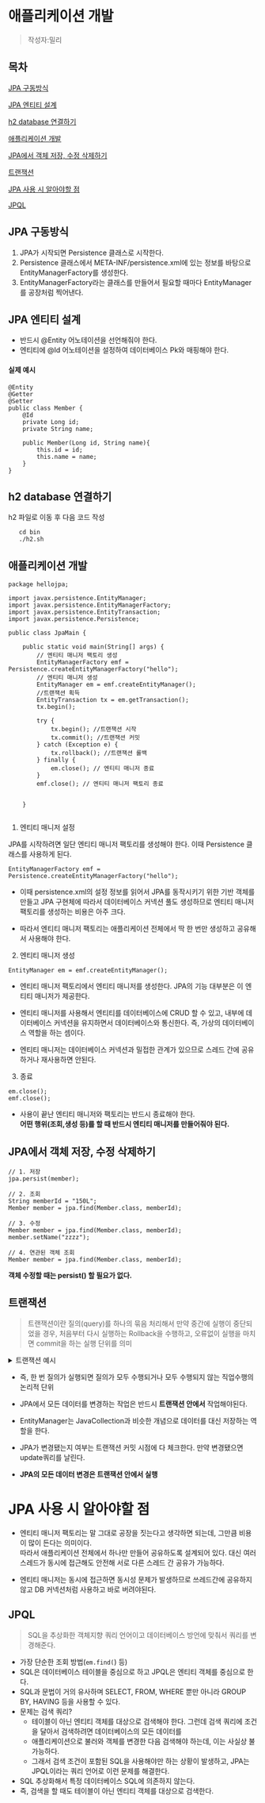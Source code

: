 # 애플리케이션 개발
> 작성자:밀리

## 목차
[JPA 구동방식](JPA_구동방식)  

[JPA 엔티티 설계](JPA_엔티티_설계)  

[h2 database 연결하기](h2_database_연결하기)  

[애플리케이션 개발](애플리케이션_개발)  

[JPA에서 객체 저장, 수정 삭제하기](JPA에서_객체_저장,_수정_삭제하기)  

[트랜잭션](트랜잭션)  

[JPA 사용 시 알아야할 점](JPA_사용_시_알아야할_점)  

[JPQL](JPQL)

## JPA 구동방식
1. JPA가 시작되면 Persistence 클래스로 시작한다. 
2. Persistence 클래스에서 META-INF/persistence.xml에 있는 정보를 바탕으로 EntityManagerFactory를 생성한다.
3. EntityManagerFactory라는 클래스를 만들어서 필요할 때마다 EntityManager를 공장처럼 찍어낸다.
   

## JPA 엔티티 설계   
- 반드시 @Entity 어노테이션을 선언해줘야 한다.  
- 엔티티에 @Id 어노테이션을 설정하여 데이터베이스 Pk와 매핑해야 한다.
#### 실제 예시
```
@Entity
@Getter
@Setter
public class Member {
    @Id
    private Long id;
    private String name;

    public Member(Long id, String name){
        this.id = id;
        this.name = name;
    }
}
```
## h2 database 연결하기   
h2 파일로 이동 후 다음 코드 작성
```
   cd bin
   ./h2.sh
```
## 애플리케이션 개발 
```
package hellojpa;
 
import javax.persistence.EntityManager;
import javax.persistence.EntityManagerFactory;
import javax.persistence.EntityTransaction;
import javax.persistence.Persistence;
 
public class JpaMain {
 
    public static void main(String[] args) {
        // 엔티티 매니저 팩토리 생성
        EntityManagerFactory emf = Persistence.createEntityManagerFactory("hello");
        // 엔티티 매니저 생성
        EntityManager em = emf.createEntityManager();
        //트랜잭션 획득
        EntityTransaction tx = em.getTransaction();
        tx.begin();
 
        try {
            tx.begin(); //트랜잭션 시작
            tx.commit(); //트랜잭션 커밋
        } catch (Exception e) {
            tx.rollback(); //트랜잭션 롤백
        } finally {
            em.close(); // 엔티티 매니저 종료
        }
        emf.close(); // 엔티티 매니저 팩토리 종료
        
        
    }
    
```
1) 엔티티 매니저 설정

JPA를 시작하려면 일단 엔티티 매니저 팩토리를 생성해야 한다. 이때 Persistence 클래스를 사용하게 된다.

```EntityManagerFactory emf = Persistence.createEntityManagerFactory("hello");```
 

- 이때 persistence.xml의 설정 정보를 읽어서 JPA를 동작시키기 위한 기반 객체를 만들고 JPA 구현체에 따라서 데이터베이스 커넥션 풀도 생성하므로 엔티티 매니저 팩토리를 생성하는 비용은 아주 크다.

- 따라서 엔티티 매니저 팩토리는 애플리케이션 전체에서 딱 한 번만 생성하고 공유해서 사용해야 한다.

 

2) 엔티티 매니저 생성

```EntityManager em = emf.createEntityManager();```  

- 엔티티 매니저 팩토리에서 엔티티 매니저를 생성한다. JPA의 기능 대부분은 이 엔티티 매니저가 제공한다.  

- 엔티티 매니저를 사용해서 엔티티를 데이터베이스에 CRUD 할 수 있고, 내부에 데이터베이스 커넥션을 유지하면서 데이터베이스와 통신한다. 즉, 가상의 데이터베이스 역할을 하는 셈이다.  

- 엔티티 매니저는 데이터베이스 커넥션과 밀접한 관계가 있으므로 스레드 간에 공유하거나 재사용하면 안된다.  

 

3) 종료
```
em.close();
emf.close();
```
- 사용이 끝난 엔티티 매니저와 팩토리는 반드시 종료해야 한다.  
**어떤 행위(조회,생성 등)를 할 때 반드시 엔티티 매니저를 만들어줘야 된다.**  

## JPA에서 객체 저장, 수정 삭제하기
```
// 1. 저장
jpa.persist(member);
 
// 2. 조회
String memberId = "150L";
Member member = jpa.find(Member.class, memberId);
 
// 3. 수정
Member member = jpa.find(Member.class, memberId);
member.setName("zzzz");
 
// 4. 연관된 객체 조회
Member member = jpa.find(Member.class, memberId);
```
**객체 수정할 때는 persist() 할 필요가 없다.**

## 트랜잭션
> 트랜잭션이란 질의(query)를 하나의 묶음 처리해서 만약 중간에 실행이 중단되었을 경우,
처음부터 다시 실행하는 Rollback을 수행하고, 오류없이 실행을 마치면 commit을 하는 실행 단위를 의미
<details>
<summary>트랜잭션 예시</summary>
<div markdown="1">       

- 친구에게 10,000원을 송금하는 상황을 가정.
- 내가 친구에게 송금한다면, 나의 계좌에서 10,000원을 차감하고 친구의 계좌에 10,000원을 증가시켜야 하는데, 알 수 없는 오류로 인해 나의 계좌에서는 10,000원이 줄었지만 친구 계좌에서는 10,000원이 증가 되지 않았다.
- 이렇게 된다면 어떻게 해야할까?
- 이러한 경우가 생기지 않도록 중간에 오류가 발생하면 다시 처음부터 송금을 하도록 하는 것이 rollback.
- 오류 없이 정상적으로 송금이 되었다면 정상적으로 실행이 끝났으므로 commit을 한다.
-> 이렇게 송금 과정을 하나의 트랜잭션이라고 볼 수 있다.
</div>
</details>  

- 즉, 한 번 질의가 실행되면 질의가 모두 수행되거나 모두 수행되지 않는 직업수행의 논리적 단위  

- JPA에서 모든 데이터를 변경하는 작업은 반드시 **트랜잭션 안에서** 작업해야된다.
  
- EntityManager는 JavaCollection과 비슷한 개념으로 데이터를 대신 저장하는 역할을 한다.
  
- JPA가 변경됐는지 여부는 트랜잭션 커밋 시점에 다 체크한다. 만약 변경됐으면 update쿼리를 날린다.

- **JPA의 모든 데이터 변경은 트랜잭션 안에서 실행**


# JPA 사용 시 알아야할 점
- 엔티티 매니저 팩토리는 말 그대로 공장을 짓는다고 생각하면 되는데, 그만큼 비용이 많이 든다는 의미이다.  
  따라서 애플리케이션 전체에서 하나만 만들어 공유하도록 설계되어 있다. 대신 여러 스레드가 동시에 접근해도 안전해 서로 다른 스레드 간 공유가 가능하다.
     
- 엔티티 매니저는 동시에 접근하면 동시성 문제가 발생하므로 쓰레드간에 공유하지 않고 DB 커넥션처럼 사용하고 바로 버려야된다. 


## JPQL
> SQL을 추상화한 객체지향 쿼리 언어이고 데이터베이스 방언에 맞춰서 쿼리를 변경해준다.
- 가장 단순한 조회 방법(`em.find(`) 등)
- SQL은 데이터베이스 테이블을 중심으로 하고 JPQL은 엔티티 객체를 중심으로 한다.
- SQL과 문법이 거의 유사하며 SELECT, FROM, WHERE 뿐만 아니라 GROUP BY, HAVING 등을 사용할 수 있다.
- 문제는 검색 쿼리?
   - 테이블이 아닌 엔티티 객체를 대상으로 검색해야 한다. 그런데 검색 쿼리에 조건을 달아서 검색하려면 데이터베이스의 모든 데이터를
   - 애플리케이션으로 불러와 객체를 변경한 다음 검색해야 하는데, 이는 사실상 불가능하다.
   - 그래서 검색 조건이 포함된 SQL을 사용해야만 하는 상황이 발생하고, JPA는 JPQL이라는 쿼리 언어로 이런 문제를 해결한다.
- SQL 추상화해서 특정 데이터베이스 SQL에 의존하지 않는다.
- 즉, 검색을 할 때도 테이블이 아닌 엔티티 객체를 대상으로 검색한다.
